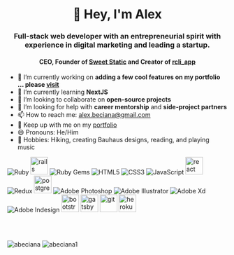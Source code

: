  <h1 align="center">👋 Hey, I'm Alex</h1>

<h3 align="center">Full-stack web developer with an entrepreneurial spirit with experience in digital marketing and leading a startup.

<h4 align="center">CEO, Founder of <a href="https://www.sweetstatic.com">Sweet Static</a> and Creator of <a href="https://rubygems.org/gems/rcli_app">rcli_app</a></h4>


</h3>

- 🔭 I’m currently working on <strong>adding a few cool features on my portfolio ... please <a href="https://www.alexbeciana.com">visit</a></strong>
- 🌱 I’m currently learning <strong>NextJS</strong>
- 👯 I’m looking to collaborate on <strong>open-source projects</strong>
- 🤔 I’m looking for help with <strong>career mentorship</strong> and <strong>side-project partners</strong>
- 📫 How to reach me: <a href="mailto:alex.beciana@gmail.com">alex.beciana@gmail.com</a>
- 🏃 Keep up with me on my <a href="https://alexbeciana.com/" target="_blank" alt="Alex Beciana - Portfolio">portfolio</a>
- 😄 Pronouns: He/Him
- 🎨 Hobbies: Hiking, creating Bauhaus designs, reading, and playing music
<!-- - ⚡ Fun fact: ... -->
<!-- - 💬 Ask me about ... -->

<!-- 
<h4>📝 Blog Posts</h4>

 -->
 <p align="left">
 <img src="https://img.icons8.com/color/48/000000/ruby-programming-language.png" alt="Ruby"/>
 <img src="https://icongr.am/devicon/rails-original-wordmark.svg?size=128&color=currentColor" alt="rails" width="40" height="40"/>
 <img src="https://img.icons8.com/color/48/000000/ruby-gem.png" alt="Ruby Gems" />
 <img src="https://img.icons8.com/color/48/000000/html-5.png" alt="HTML5" />
 <img src="https://img.icons8.com/color/48/000000/css3.png" alt="CSS3" />
 <img src="https://img.icons8.com/color/48/000000/javascript.png" alt="JavaScript"/>
 <img src="https://icongr.am/devicon/react-original.svg?size=128&color=currentColor" alt="react" width="40" height="40"/>
 <img src="https://img.icons8.com/color/48/000000/redux.png" alt="Redux"/>
 <img src="https://icongr.am/devicon/postgresql-original.svg?size=128&color=currentColor" alt="postgresql" width="40" height="40"/> 
 <img src="https://img.icons8.com/color/48/000000/adobe-photoshop.png" alt="Adobe Photoshop"/>
 <img src="https://img.icons8.com/color/48/000000/adobe-illustrator.png" alt="Adobe Illustrator"/>
 <img src="https://img.icons8.com/color/48/000000/adobe-xd.png" alt="Adobe Xd"/>
 <img src="https://img.icons8.com/color/48/000000/adobe-indesign.png" alt="Adobe Indesign"/>
 <img src="https://icongr.am/devicon/bootstrap-plain.svg?size=128&color=currentColor" alt="bootstrap" width="40" height="40"/>
 <img src="https://www.vectorlogo.zone/logos/gatsbyjs/gatsbyjs-icon.svg" alt="gatsby" width="40" height="40"/> 
 <img src="https://www.vectorlogo.zone/logos/git-scm/git-scm-icon.svg" alt="git" width="40" height="40"/>
 <img src="https://icongr.am/devicon/heroku-original.svg?size=128&color=currentColor" alt="heroku" width="40" height="40"/>
 </p>
<br />
<br />
 <!-- <p>&nbsp;<img align="center" src="https://github-readme-stats.vercel.app/api?username=abeciana1&show_icons=true" alt="abeciana" /></p> -->
<p align="left"><img src="https://github-readme-stats.vercel.app/api/top-langs/?username=abeciana1&layout=compact&hide=html" alt="abeciana" />
 <!-- </p> -->
<!-- <p> -->
<img src="https://github-readme-stats.vercel.app/api?username=abeciana1&show_icons=true" alt="abeciana1" /></p>
